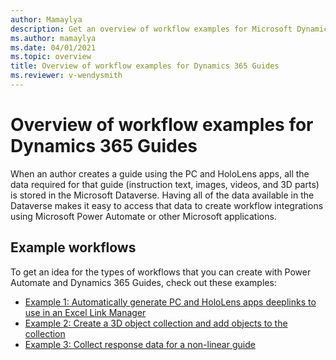 ```yaml
---
author: Mamaylya
description: Get an overview of workflow examples for Microsoft Dynamics 365 Guides
ms.author: mamaylya
ms.date: 04/01/2021
ms.topic: overview
title: Overview of workflow examples for Dynamics 365 Guides
ms.reviewer: v-wendysmith
---
```


# Overview of workflow examples for Dynamics 365 Guides

When an author creates a guide using the PC and HoloLens apps, all the data required for that guide (instruction text, images, videos, and 3D parts) is stored in the Microsoft Dataverse. Having all of the data available in the Dataverse makes it easy to access that data to create workflow integrations using Microsoft Power Automate or other Microsoft applications.
 
## Example workflows

To get an idea for the types of workflows that you can create with Power Automate and Dynamics 365 Guides, check out these examples:

- [Example 1: Automatically generate PC and HoloLens apps deeplinks to use in an Excel Link Manager](workflow-example-1.md)
- [Example 2: Create a 3D object collection and add objects to the collection](workflow-example-2.md)
- [Example 3: Collect response data for a non-linear guide](workflow-example-3.md)
